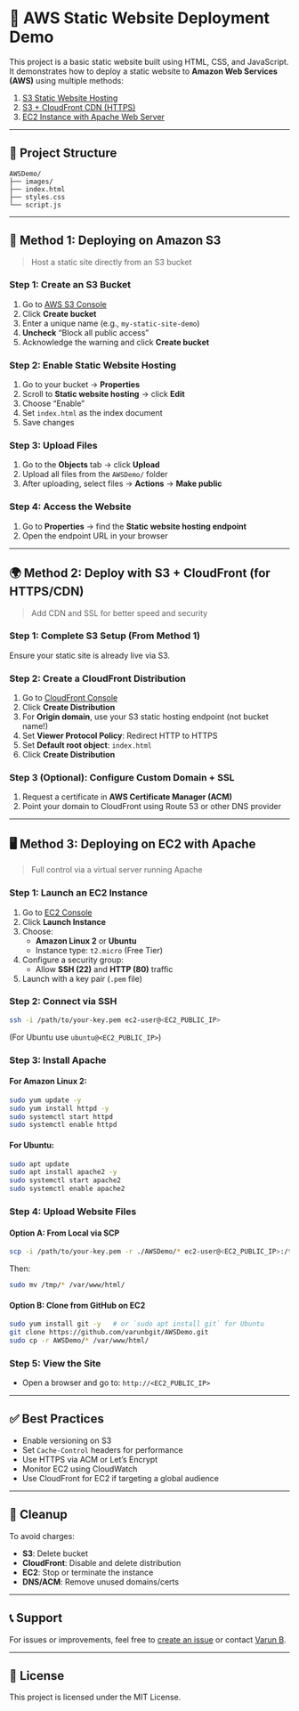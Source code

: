 # 🚀 AWS Static Website Deployment Demo

This project is a basic static website built using HTML, CSS, and JavaScript. It demonstrates how to deploy a static website to **Amazon Web Services (AWS)** using multiple methods:

1. [S3 Static Website Hosting](#-method-1-deploying-on-amazon-s3)
2. [S3 + CloudFront CDN (HTTPS)](#-method-2-deploy-with-s3--cloudfront-for-httpscdn)
3. [EC2 Instance with Apache Web Server](#-method-3-deploying-on-ec2-with-apache)

---

## 📁 Project Structure

```
AWSDemo/
├── images/
├── index.html
├── styles.css
└── script.js
```

---

## 🔧 Method 1: Deploying on Amazon S3

> Host a static site directly from an S3 bucket

### Step 1: Create an S3 Bucket

1. Go to [AWS S3 Console](https://s3.console.aws.amazon.com/s3/)
2. Click **Create bucket**
3. Enter a unique name (e.g., `my-static-site-demo`)
4. **Uncheck** “Block all public access”
5. Acknowledge the warning and click **Create bucket**

### Step 2: Enable Static Website Hosting

1. Go to your bucket → **Properties**
2. Scroll to **Static website hosting** → click **Edit**
3. Choose “Enable”
4. Set `index.html` as the index document
5. Save changes

### Step 3: Upload Files

1. Go to the **Objects** tab → click **Upload**
2. Upload all files from the `AWSDemo/` folder
3. After uploading, select files → **Actions** → **Make public**

### Step 4: Access the Website

1. Go to **Properties** → find the **Static website hosting endpoint**
2. Open the endpoint URL in your browser

---

## 🌍 Method 2: Deploy with S3 + CloudFront (for HTTPS/CDN)

> Add CDN and SSL for better speed and security

### Step 1: Complete S3 Setup (From Method 1)

Ensure your static site is already live via S3.

### Step 2: Create a CloudFront Distribution

1. Go to [CloudFront Console](https://console.aws.amazon.com/cloudfront/)
2. Click **Create Distribution**
3. For **Origin domain**, use your S3 static hosting endpoint (not bucket name!)
4. Set **Viewer Protocol Policy**: Redirect HTTP to HTTPS
5. Set **Default root object**: `index.html`
6. Click **Create Distribution**

### Step 3 (Optional): Configure Custom Domain + SSL

1. Request a certificate in **AWS Certificate Manager (ACM)**
2. Point your domain to CloudFront using Route 53 or other DNS provider

---

## 🖥️ Method 3: Deploying on EC2 with Apache

> Full control via a virtual server running Apache

### Step 1: Launch an EC2 Instance

1. Go to [EC2 Console](https://console.aws.amazon.com/ec2/)
2. Click **Launch Instance**
3. Choose:
   - **Amazon Linux 2** or **Ubuntu**
   - Instance type: `t2.micro` (Free Tier)
4. Configure a security group:
   - Allow **SSH (22)** and **HTTP (80)** traffic
5. Launch with a key pair (`.pem` file)

### Step 2: Connect via SSH

```bash
ssh -i /path/to/your-key.pem ec2-user@<EC2_PUBLIC_IP>
```
(For Ubuntu use `ubuntu@<EC2_PUBLIC_IP>`)

### Step 3: Install Apache

#### For Amazon Linux 2:

```bash
sudo yum update -y
sudo yum install httpd -y
sudo systemctl start httpd
sudo systemctl enable httpd
```

#### For Ubuntu:

```bash
sudo apt update
sudo apt install apache2 -y
sudo systemctl start apache2
sudo systemctl enable apache2
```

### Step 4: Upload Website Files

#### Option A: From Local via SCP

```bash
scp -i /path/to/your-key.pem -r ./AWSDemo/* ec2-user@<EC2_PUBLIC_IP>:/tmp/
```

Then:

```bash
sudo mv /tmp/* /var/www/html/
```

#### Option B: Clone from GitHub on EC2

```bash
sudo yum install git -y   # or `sudo apt install git` for Ubuntu
git clone https://github.com/varunbgit/AWSDemo.git
sudo cp -r AWSDemo/* /var/www/html/
```

### Step 5: View the Site

- Open a browser and go to: `http://<EC2_PUBLIC_IP>`

---

## ✅ Best Practices

- Enable versioning on S3
- Set `Cache-Control` headers for performance
- Use HTTPS via ACM or Let’s Encrypt
- Monitor EC2 using CloudWatch
- Use CloudFront for EC2 if targeting a global audience

---

## 🧽 Cleanup

To avoid charges:

- **S3**: Delete bucket
- **CloudFront**: Disable and delete distribution
- **EC2**: Stop or terminate the instance
- **DNS/ACM**: Remove unused domains/certs

---

## 📞 Support

For issues or improvements, feel free to [create an issue](https://github.com/varunbgit/AWSDemo/issues) or contact [Varun B](https://github.com/varunbgit).

---

## 📄 License

This project is licensed under the MIT License.
